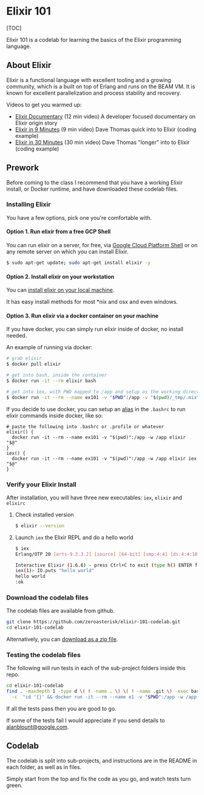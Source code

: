 # Elixir 101

[TOC]

Elixir 101 is a codelab for learning the basics of the Elixir programming
language.

## About Elixir

Elixir is a functional language with excellent tooling and a growing community, which is a built on top of Erlang and runs on the BEAM VM.  It is known for excellent parallelization and process stability and recovery.

Videos to get you warmed up:
* [Elixir Documentary](http://doc.honeypot.io/elixir-documentary-2018/)
  (12 min video)
  A developer focused documentary on Elixir origin story
* [Elixir in 9 Minutes](https://www.youtube.com/watch?v=hht9s6nAAx8)
  (9 min video)
  Dave Thomas quick into to Elixir (coding example)
* [Elixir in 30 Minutes](https://www.youtube.com/watch?v=a-off4Vznjs)
  (30 min video)
  Dave Thomas "longer" into to Elixir (coding example)

## Prework

Before coming to the class I recommend that you have a working Elixir install,
or Docker runtime, and have downloaded these codelab files.

### Installing Elixir

You have a few options, pick one you're comfortable with.

#### Option 1. Run elixir from a free GCP Shell

You can run elixir on a server, for free, via
[Google Cloud Platform Shell](https://cloud.google.com/shell/docs/)
or on any remote server on which you can install Elixir.

```sh
$ sudo apt-get update; sudo apt-get install elixir -y
```

#### Option 2. Install elixir on your workstation

You can [install elixir on your local machine](https://elixir-lang.org/install.html).

It has easy install methods for most *nix and osx and even windows.


#### Option 3. Run elixir via a docker container on your machine

If you have docker, you can simply run elixir inside of docker, no install needed.

An example of running via docker:

```sh
# grab elixir
$ docker pull elixir

# get into bash, inside the container
$ docker run -it --rm elixir bash

# get into iex, with PWD mapped to /app and setup as the working directory
$ docker run -it --rm --name ex101 -v "$PWD":/app -v "$(pwd)/_tmp/.mix":/root/.mix -w /app elixir iex
```

If you decide to use docker, you can setup an
[alias](https://davidwalsh.name/alias-bash)
in the `.bashrc` to run elixir commands inside docker, like so:

```
# paste the following into .bashrc or .profile or whatever
elixir() {
  docker run -it --rm --name ex101 -v "$(pwd)":/app -w /app elixir "$@"
}
iex() {
  docker run -it --rm --name ex101 -v "$(pwd)":/app -w /app elixir iex "$@"
}
```

### Verify your Elixir Install

After installation, you will have three new executables: `iex`, `elixir` and `elixirc`

1.  Check installed version
    ```sh
    $ elixir --version
    ```
2.  Launch `iex` the Elixir REPL and do a hello world

    ```sh
    $ iex
    Erlang/OTP 20 [erts-9.3.3.2] [source] [64-bit] [smp:4:4] [ds:4:4:10] [async-threads:10] [hipe] [kernel-poll:false]

    Interactive Elixir (1.6.6) - press Ctrl+C to exit (type h() ENTER for help)
    iex(1)> IO.puts "hello world"
    hello world
    :ok
    ```



### Download the codelab files

The codelab files are available from github.

```sh
git clone https://github.com/zeroasterisk/elixir-101-codelab.git
cd elixir-101-codelab
```

Alternatively, you can
[download as a zip file](https://github.com/zeroasterisk/elixir-101-codelab/archive/master.zip).

### Testing the codelab files

The following will run tests in each of the sub-project folders inside this repo.

```sh
cd elixir-101-codelab
find . -maxdepth 1 -type d \( ! -name . \) \( ! -name .git \) -exec bash \
  -c  "cd '{}' && docker run -it --rm --name e1 -v "$PWD":/app -w /app mix test" \;
```

If all the tests pass then you are good to go.

If some of the tests fail I would appreciate if you send details to alanblount@google.com.

## Codelab

The codelab is split into sub-projects, and instructions are in the README in each folder, as well as in files.

Simply start from the top and fix the code as you go, and watch tests turn green.

